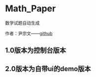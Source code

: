 # Math_Paper
数学试题自动生成

作者：尹宗文——[github](https://github.com/yinvoke)


## 1.0版本为控制台版本


## 2.0版本为自带ui的demo版本
